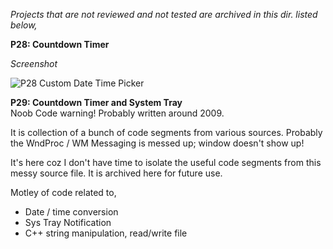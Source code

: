 *Projects that are not reviewed and not tested are archived in this dir. listed below,*

**P28: Countdown Timer**  

*Screenshot*  

![P28 Custom Date Time Picker](https://user-images.githubusercontent.com/7858031/218860053-8ee41c15-cec7-41dc-9ace-02efa09749f7.png)


**P29: Countdown Timer and System Tray**  
Noob Code warning! Probably written around 2009.

It is collection of a bunch of code segments from various sources.
Probably the WndProc / WM Messaging is messed up; window doesn't show up!

It's here coz I don't have time to isolate the useful code segments from this messy source file. It is archived here for future use.

Motley of code related to,
- Date / time conversion
- Sys Tray Notification
- C++ string manipulation, read/write file
